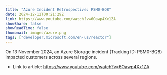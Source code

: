 ```yaml
---
title: "Azure Incident Retrospective: PSM0-BQ8"
date: 2024-12-12T00:21:29Z
link: https://www.youtube.com/watch?v=6Oawp4Xx1ZA
showShare: false
showReadTime: false
thumbnail: images/azure.png
tags: ["developer.microsoft.com/en-us/reactor"]
---
```

On 13 November 2024, an Azure Storage incident (Tracking ID: PSM0-BQ8) impacted customers across several regions.

- Link to article: https://www.youtube.com/watch?v=6Oawp4Xx1ZA